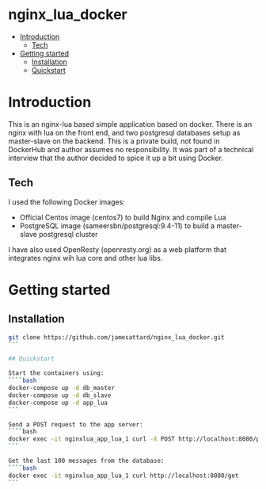 # nginx_lua_docker

- [Introduction](#introduction)
  - [Tech](#tech)
- [Getting started](#getting-started)
  - [Installation](#installation)
  - [Quickstart](#quickstart)

# Introduction
This is an nginx-lua based simple application based on docker. There is an nginx with lua on the front end, and two postgresql databases setup as master-slave on the backend. This is a private build, not found in DockerHub and author assumes no responsibility. It was part of a technical interview that the author decided to spice it up a bit using Docker.

## Tech
I used the following Docker images:
- Official Centos image (centos7) to build Nginx and compile Lua
- PostgreSQL image (sameersbn/postgresql:9.4-11) to build a master-slave postgresql cluster

I have also used OpenResty (openresty.org) as a web platform that integrates nginx wih lua core and other lua libs.


# Getting started

## Installation

````bash
git clone https://github.com/jamesattard/nginx_lua_docker.git
```

## Quickstart

Start the containers using:
````bash
docker-compose up -d db_master
docker-compose up -d db_slave
docker-compose up -d app_lua
```

Send a POST request to the app server:
````bash
docker exec -it nginxlua_app_lua_1 curl -X POST http://localhost:8080/post?title=Article1\&body=body1
```

Get the last 100 messages from the database:
````bash
docker exec -it nginxlua_app_lua_1 curl http://localhost:8080/get
```
